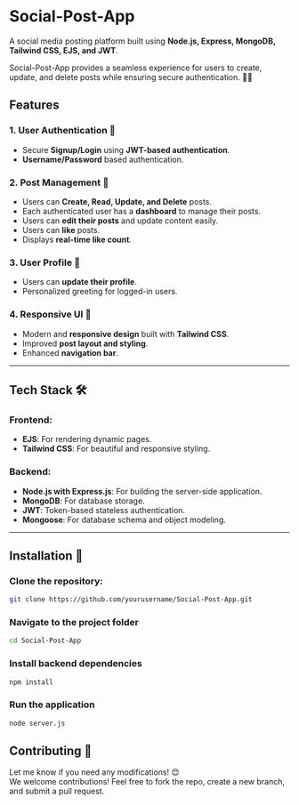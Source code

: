 # Social-Post-App

A social media posting platform built using **Node.js, Express, MongoDB, Tailwind CSS, EJS, and JWT**. 

Social-Post-App provides a seamless experience for users to create, update, and delete posts while ensuring secure authentication. 🔐🚀

## Features

### 1. User Authentication 🔑
- Secure **Signup/Login** using **JWT-based authentication**.
- **Username/Password** based authentication.

### 2. Post Management 📝
- Users can **Create, Read, Update, and Delete** posts.
- Each authenticated user has a **dashboard** to manage their posts.
- Users can **edit their posts** and update content easily.
- Users can **like** posts.
- Displays **real-time like count**.

### 3. User Profile 👤
- Users can **update their profile**.
- Personalized greeting for logged-in users.

### 4. Responsive UI 🎨
- Modern and **responsive design** built with **Tailwind CSS**.
- Improved **post layout and styling**.
- Enhanced **navigation bar**.

***

## Tech Stack 🛠️

### Frontend:
- **EJS**: For rendering dynamic pages.
- **Tailwind CSS**: For beautiful and responsive styling.

### Backend:
- **Node.js with Express.js**: For building the server-side application.
- **MongoDB**: For database storage.
- **JWT**: Token-based stateless authentication.
- **Mongoose**: For database schema and object modeling.

***

## Installation 🚀

### Clone the repository:
```sh
git clone https://github.com/yourusername/Social-Post-App.git
```

### Navigate to the project folder
```sh
cd Social-Post-App
```

### Install backend dependencies
```sh
npm install
```

### Run the application
```sh
node server.js
```

## Contributing 🤝
Let me know if you need any modifications! 😊<br>
We welcome contributions! Feel free to fork the repo, create a new branch, and submit a pull request.

